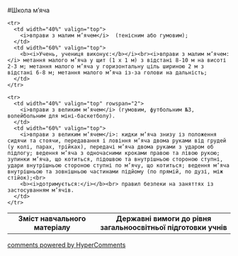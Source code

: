<div id="hypercomments_widget" class="js-hypercomments-widget invisible"></div>

#Школа м’яча

<table>
  <body>
    <tr>
      <td width="40%" align="center">
        <b>Зміст навчального матеріалу</b>
      </td>
      <td width="60%" align="center" valign="top">
        <b>Державні вимоги до рівня загальноосвітньої підготовки учнів</b>
      </td>
    </tr>

    <tr>
      <td width="40%" valign="top">
        <i>вправи з малим м’ячем</i>  (тенісним або гумовим);
      </td>
      <td width="60%" valign="top">
        <b><i>Учень, учениця виконує:</b></i><br><i>вправи з малим м’ячем:</i> метання малого м’яча у щит (1 х 1 м) з відстані 8-10 м на висоті 2-3 м; метання малого м’яча у горизонтальну ціль шириною 2 м з відстані 6-8 м; метання малого м’яча із-за голови на дальність;
      </td>
    </tr>

    <tr>
      <td width="40%" valign="top" rowspan="2">
        <i>вправи з великим м’ячем</i> (гумовим, футбольним №3, волейбольним для міні-баскетболу).
      </td>
      <td width="60%" valign="top">
        <i>вправи з великим м’ячем</i>: кидки м’яча знизу із положення сидячи та стоячи, передавання і ловіння м’яча двома руками від грудей (у колі, парах, трійках), передачі м’яча двома руками з ударом об підлогу; ведення м’яча з одночасними кроками правою та лівою рукою; зупинки м’яча, що котиться, підошвою та внутрішньою стороною ступні, удари внутрішньою стороною ступні по м’ячу, що котиться; ведення м’яча внутрішньою та зовнішньою частинами підйому (по прямій, по дузі, між стійок);<br>
        <b><i>дотримується:</i></b><br> правил безпеки на заняттях із застосуванням м’ячів.
      </td>
    </tr>
  </body>
</table>

<div class="js-hypercomments-container">
    <a href="http://hypercomments.com" class="hc-link" title="comments widget">comments powered by HyperComments</a>
</div>